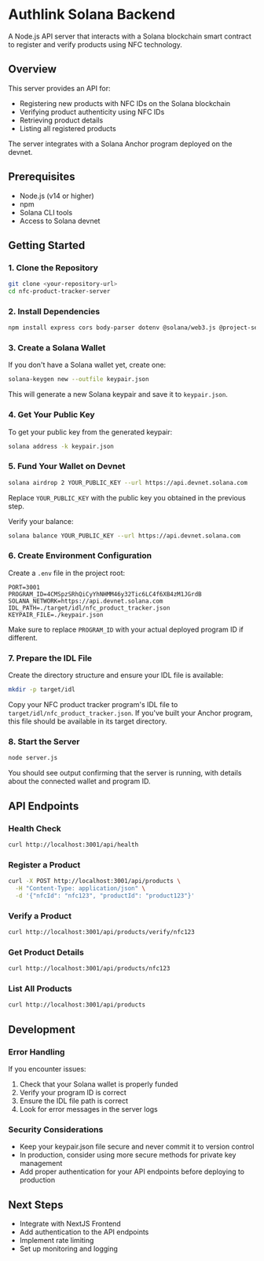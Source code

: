 # Authlink Solana Backend

A Node.js API server that interacts with a Solana blockchain smart contract to register and verify products using NFC technology.

## Overview

This server provides an API for:
- Registering new products with NFC IDs on the Solana blockchain
- Verifying product authenticity using NFC IDs
- Retrieving product details
- Listing all registered products

The server integrates with a Solana Anchor program deployed on the devnet.

## Prerequisites

- Node.js (v14 or higher)
- npm
- Solana CLI tools
- Access to Solana devnet

## Getting Started

### 1. Clone the Repository

```bash
git clone <your-repository-url>
cd nfc-product-tracker-server
```

### 2. Install Dependencies

```bash
npm install express cors body-parser dotenv @solana/web3.js @project-serum/anchor
```

### 3. Create a Solana Wallet

If you don't have a Solana wallet yet, create one:

```bash
solana-keygen new --outfile keypair.json
```

This will generate a new Solana keypair and save it to `keypair.json`.

### 4. Get Your Public Key

To get your public key from the generated keypair:

```bash
solana address -k keypair.json
```

### 5. Fund Your Wallet on Devnet

```bash
solana airdrop 2 YOUR_PUBLIC_KEY --url https://api.devnet.solana.com
```

Replace `YOUR_PUBLIC_KEY` with the public key you obtained in the previous step.

Verify your balance:

```bash
solana balance YOUR_PUBLIC_KEY --url https://api.devnet.solana.com
```

### 6. Create Environment Configuration

Create a `.env` file in the project root:

```
PORT=3001
PROGRAM_ID=4CMSpzSRhQiCyYhNHMM46y32Tic6LC4f6XB4zM1JGrdB
SOLANA_NETWORK=https://api.devnet.solana.com
IDL_PATH=./target/idl/nfc_product_tracker.json
KEYPAIR_FILE=./keypair.json
```

Make sure to replace `PROGRAM_ID` with your actual deployed program ID if different.

### 7. Prepare the IDL File

Create the directory structure and ensure your IDL file is available:

```bash
mkdir -p target/idl
```

Copy your NFC product tracker program's IDL file to `target/idl/nfc_product_tracker.json`. If you've built your Anchor program, this file should be available in its target directory.

### 8. Start the Server

```bash
node server.js
```

You should see output confirming that the server is running, with details about the connected wallet and program ID.

## API Endpoints

### Health Check
```bash
curl http://localhost:3001/api/health
```

### Register a Product
```bash
curl -X POST http://localhost:3001/api/products \
  -H "Content-Type: application/json" \
  -d '{"nfcId": "nfc123", "productId": "product123"}'
```

### Verify a Product
```bash
curl http://localhost:3001/api/products/verify/nfc123
```

### Get Product Details
```bash
curl http://localhost:3001/api/products/nfc123
```

### List All Products
```bash
curl http://localhost:3001/api/products
```

## Development

### Error Handling

If you encounter issues:
1. Check that your Solana wallet is properly funded
2. Verify your program ID is correct
3. Ensure the IDL file path is correct
4. Look for error messages in the server logs

### Security Considerations

- Keep your keypair.json file secure and never commit it to version control
- In production, consider using more secure methods for private key management
- Add proper authentication for your API endpoints before deploying to production

## Next Steps

- Integrate with NextJS Frontend
- Add authentication to the API endpoints
- Implement rate limiting
- Set up monitoring and logging

